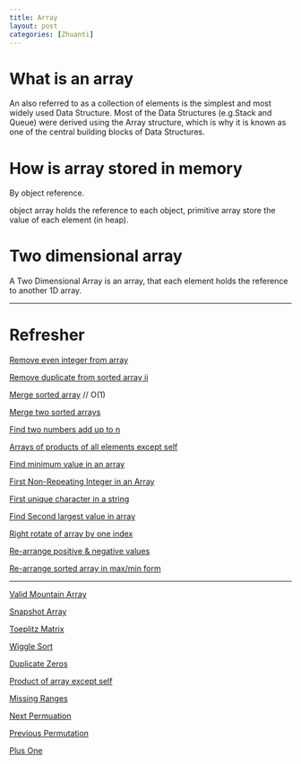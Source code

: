 ```yaml
---
title: Array
layout: post
categories: [Zhuanti]
---
```


# What is an array
An  also referred to as a collection of elements is the simplest and most widely used Data Structure. Most of the Data Structures (e.g.Stack and Queue) were derived using the Array structure, which is why it is known as one of the central building blocks of Data Structures. 

# How is array stored in memory 
By object reference. 

object array holds the reference to each object, primitive array store the value of each element (in heap).

# Two dimensional array 
A Two Dimensional Array is an array, that each element holds the reference to another 1D array.

---
# Refresher

[Remove even integer from array](https://www.educative.io/courses/data-structures-in-java-an-interview-refresher/3jwxgpxRq0n)

[Remove duplicate from sorted array ii](https://leetcode.com/problems/remove-duplicates-from-sorted-array-ii/submissions/)

[Merge sorted array](https://leetcode.com/problems/merge-sorted-array/)
// O(1)

[Merge two sorted arrays](https://www.educative.io/courses/data-structures-in-java-an-interview-refresher/xV2WB4rl0lq)

[Find two numbers add up to n](https://www.educative.io/courses/data-structures-in-java-an-interview-refresher/xVl0WZ09nY9)

[Arrays of products of all elements except self](https://www.educative.io/courses/data-structures-in-java-an-interview-refresher/7nYN4DBMBDA)

[Find minimum value in an array](https://www.educative.io/courses/data-structures-in-java-an-interview-refresher/RMlvBQ7YRgR)

[First Non-Repeating Integer in an Array](https://www.educative.io/courses/data-structures-in-java-an-interview-refresher/m274vRXDnMp)

[First unique character in a string](https://leetcode.com/problems/first-unique-character-in-a-string/submissions/)

[Find Second largest value in array](https://www.educative.io/courses/data-structures-in-java-an-interview-refresher/xVL8RlZ210r)

[Right rotate of array by one index](https://www.educative.io/courses/data-structures-in-java-an-interview-refresher/JYyJQlxp2AJ)

[Re-arrange positive & negative values](https://www.educative.io/courses/data-structures-in-java-an-interview-refresher/B86DK3l1VQX)

[Re-arrange sorted array in max/min form](https://www.educative.io/courses/data-structures-in-java-an-interview-refresher/JYN49kBN912)

---
[Valid Mountain Array](https://leetcode.com/problems/valid-mountain-array/)

[Snapshot Array](https://leetcode.com/problems/snapshot-array/)

[Toeplitz Matrix](https://leetcode.com/problems/toeplitz-matrix/)

[Wiggle Sort](https://leetcode.com/problems/wiggle-sort/)

[Duplicate Zeros](https://leetcode.com/problems/duplicate-zeros/)

[Product of array except self](https://leetcode.com/problems/product-of-array-except-self/)

[Missing Ranges](https://leetcode.com/problems/missing-ranges/)

[Next Permuation](https://leetcode.com/problems/next-permutation/)

[Previous Permutation](https://leetcode.com/problems/previous-permutation-with-one-swap/)

[Plus One](https://leetcode.com/problems/plus-one/)